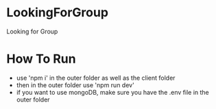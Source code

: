 # LookingForGroup
Looking for Group

# How To Run
- use 'npm i' in the outer folder as well as the client folder
- then in the outer folder use 'npm run dev'
- if you want to use mongoDB, make sure you have the .env file in the outer folder
